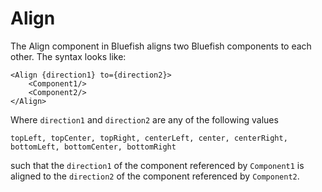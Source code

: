 

# Align

The Align component in Bluefish aligns two Bluefish components to each other. The syntax looks like:

```tsx
<Align {direction1} to={direction2}>
    <Component1/>
    <Component2/>
</Align>
```

Where `direction1` and `direction2` are any of the following values

```
topLeft, topCenter, topRight, centerLeft, center, centerRight, bottomLeft, bottomCenter, bottomRight
```

such that the `direction1` of the component referenced by `Component1` is aligned to the `direction2` of the component referenced by `Component2`.